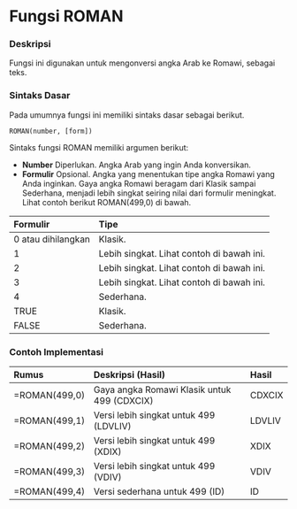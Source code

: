 # Fungsi ROMAN

### Deskripsi

Fungsi ini digunakan untuk mengonversi angka Arab ke Romawi, sebagai teks.

### Sintaks Dasar

Pada umumnya fungsi ini memiliki sintaks dasar sebagai berikut.

```text
ROMAN(number, [form])
```

Sintaks fungsi ROMAN memiliki argumen berikut:

* **Number**    Diperlukan. Angka Arab yang ingin Anda konversikan.
* **Formulir**    Opsional. Angka yang menentukan tipe angka Romawi yang Anda inginkan. Gaya angka Romawi beragam dari Klasik sampai Sederhana, menjadi lebih singkat seiring nilai dari formulir meningkat. Lihat contoh berikut ROMAN\(499,0\) di bawah.

| **Formulir** | **Tipe** |
| :--- | :--- |
| 0 atau dihilangkan | Klasik. |
| 1 | Lebih singkat. Lihat contoh di bawah ini. |
| 2 | Lebih singkat. Lihat contoh di bawah ini. |
| 3 | Lebih singkat. Lihat contoh di bawah ini. |
| 4 | Sederhana. |
| TRUE | Klasik. |
| FALSE | Sederhana. |

### Contoh Implementasi

| **Rumus** | **Deskripsi \(Hasil\)** | **Hasil** |
| :--- | :--- | :--- |
| =ROMAN\(499,0\) | Gaya angka Romawi Klasik untuk 499 \(CDXCIX\) | CDXCIX |
| =ROMAN\(499,1\) | Versi lebih singkat untuk 499 \(LDVLIV\) | LDVLIV |
| =ROMAN\(499,2\) | Versi lebih singkat untuk 499 \(XDIX\) | XDIX |
| =ROMAN\(499,3\) | Versi lebih singkat untuk 499 \(VDIV\) | VDIV |
| =ROMAN\(499,4\) | Versi sederhana untuk 499 \(ID\) | ID |



